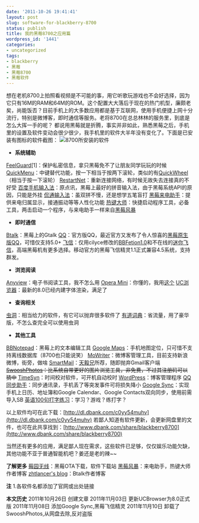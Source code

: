 ```yaml
---
date: '2011-10-26 19:41:41'
layout: post
slug: software-for-blackberry-8700
status: publish
title: 我的黑莓8700之应用篇
wordpress_id: '1441'
categories:
- uncategorized
tags:
- blackberry
- 黑莓
- 黑莓8700
- 黑莓软件
---
```


想在老机8700上拍照看视频是不可能的事，用它听歌玩游戏也不会好选择，因为它只有16M的RAM和64M的ROM。这个配置大大落后于现在的热门机型，廉颇老矣，尚能饭否？目前手机上的大多数应用都是基于互联网，使用手机便捷上网十分流行，特别是微博客，即时通信等服务。老将8700在总总林林的服务里，到底是怎么大挥一手的呢？
都说用黑莓就是折腾，事实并非如此，熟悉黑莓之后，手机里的设置及软件变动会很少很少，我手机里的软件大半年没有变化了。下面是已安装有图标的软件截图：
![8700所安装的软件](http://i951.photobucket.com/albums/ad353/Fooleap/Blog/Fooleap/blackberry8700/softwareusing.png)





  * **系统辅助**

[FeelGuard](http://www.feelberry.com/2010/07/26/feelguard-1-02/)[1]：保护私密信息，拿只黑莓免不了让朋友同学玩玩的时候
[QuickMenu](http://www.bbota.cn/list-3490.html)：中键替代功能，按一下相当于按两下滚轮，类似的有[QuickWheel](http://www.berrymail.cn/quickwheel-v1-for-blackberry-by-berrymail.html)（相当于按一下滚轮）
[RestartNet](http://compactbyte.com/)：重新连接网络，有时候无故失去连接真的不好受
[百度手机输入法](http://bbs.maxpda.com/thread-524461-1-1.html)：原点讯，黑莓上最好的拼音输入法，由于黑莓系统API的原因，只能是外挂
[侃通输入法](http://www.eodteam.cc/?category_name=canto)：虽双拼不慢，还是想学五笔盲打
[黑莓来电助手](http://bbdev.org/2011/01/callassistant_1_4_7/)：提供来电归属显示，接通振动等等人性化功能
[热键大师](http://bbdev.org/2010/11/keymaster2_0/)：快捷启动程序工具，必备工具，两击启动一个程序，与来电助手一样来自[黑莓风暴](http://bbdev.org/)


  * **即时通信**

[Btalk](http://zhtlancer.com/)：黑莓上的Gtalk
[QQ](http://mobile.qq.com/m/BlackBerry/8700/mqq)：官方版QQ，最近官方又发布了令人惊喜的[黑莓原生版QQ](http://reteng.qq.com/info/12599.html)，可惜仅支持5.0+
[飞信](http://feixin.10086.cn/download/mobileclient/platformclientlist/Blackberry)：仅用cilyce修改的[BBFetion1.0](http://www.bber.info/post/bbfetion)和不在线的[迷你飞信](http://www.tookle.tk/)，高端黑莓机有更多选择。移动官方的黑莓飞信精灵1.1正式兼容4.5系统，支持群发。


  * **浏览阅读**

[Anyview](http://anyview.net/)：电子书阅读工具，我不怎么用
[Opera Mini](http://www.opera.com/mobile/)：你懂的，我用[这个](http://www.feelberry.com/2011/03/21/opera-international/)
[UC浏览器](http://www.uc.cn/product/product_browser.shtml)：最新的8.0已经内建字体渲染，满足了


  * **查询相关**

[虫洞](http://uzoo.cn/)：相当给力的软件，有它可以抛弃很多软件了
[有道词典](http://berrycn.com/News/BBSoft/2009/1122/update-perfect-dictionary-translation-software-phone-ethics-dictionary-v1-0-4-for-blackberry.html)：省流量，用了豪华版，不怎么查完全可以使用虫洞


  * **其他工具**

[BBNotepad](http://www.coolove.pcriot.com/)：黑莓上的文本编辑工具
[Google Maps](http://www.google.com/mobile/maps/)：手机地图定位，只可惜不支持离线数据库（8700也只能说笑）
[MoWriter](http://www.mowriter.com/default1.html)：微博客管理工具，目前支持新浪微博，街旁，做啥
[SmartMail](http://www.021systems.com/cn/smartmail/)：[天毅兄](http://blog.fooleap.org/the-complex-of-blackberry.html#comment-459)所荐，随即抛弃Gmail客户端
<del>[SwooshPhotos](http://swooshsoftware.com/)：比系统自带更好的图片浏览工具，非免费，不过其注册码可以猜中</del>
[TimeSyn](http://www.berryol.com/tag/timesyn)：时间校对软件，可开机自动校时
[WordPress](http://wordpress.org/)：博客管理程序
[QQ同步助手](http://pim.qq.com/)：同步通讯录，手机丢了等突发事件可将损失降小
[Google Sync](http://www.google.com/sync/blackberry.html)：实现手机上日历、地址簿和Google Calendar、Google Contacts双向同步，使用前需导入SB
[英语100句打字练习](http://www.feelberry.com/2010/12/07/exercise/)：学习？游戏？练打字？

以上软件均可在此下载：[http://dl.dbank.com/c0yy54muhv](http://dl.dbank.com/c0yy54muhv)
若鄙人知道有软件更新，会更新网盘里的文件，也可在此共享找到：[http://www.dbank.com/share/blackberry8700](http://www.dbank.com/share/blackberry8700)

当然还有更多的应用，满足鄙人现在需求，这些软件已足够，仅仅娱乐功能欠缺，其他功能不亚于普通智能机吧？姜还是老的辣~~

**了解更多**
[莓园无线](http://www.bbota.cn/)：黑莓OTA下载，软件下载站
[黑莓风暴](http://bbdev.org/)：来电助手，热键大师作者博客
[zhtlancer's blog](http://zhtlancer.com)：Btalk作者博客

**注**
1.各软件名都添加了官网或出处链接

**本文历史**
2011年10月26日 创建文章
2011年11月03日 更新UCBrowser为8.0正式版
2011年11月08日 添加Google Sync,黑莓飞信精灵
2011年11月10日 卸载了SwooshPhotos,从网盘去除,反对盗版
